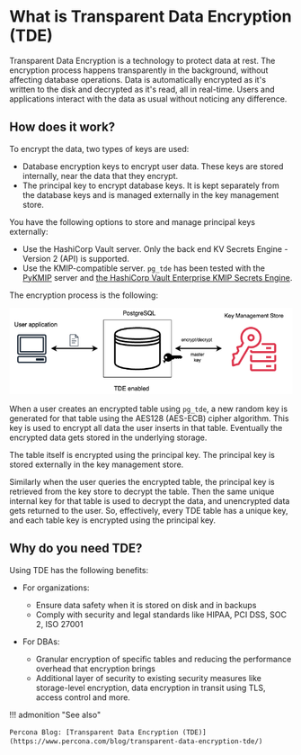# What is Transparent Data Encryption (TDE)

Transparent Data Encryption is a technology to protect data at rest. The encryption process happens transparently in the background, without affecting database operations. Data is automatically encrypted as it's written to the disk and decrypted as it's read, all in real-time. Users and applications interact with the data as usual without noticing any difference.

## How does it work?

To encrypt the data, two types of keys are used:

* Database encryption keys to encrypt user data. These keys are stored internally, near the data that they encrypt.
* The principal key to encrypt database keys. It is kept separately from the database keys and is managed externally in the key management store. 

You have the following options to store and manage principal keys externally:

* Use the HashiCorp Vault server. Only the back end KV Secrets Engine - Version 2 (API) is supported.
* Use the KMIP-compatible server. `pg_tde` has been tested with the [PyKMIP](https://pykmip.readthedocs.io/en/latest/server.html) server and [the HashiCorp Vault Enterprise KMIP Secrets Engine](https://www.vaultproject.io/docs/secrets/kmip).

The encryption process is the following:

![image](_images/tde-flow.png)

When a user creates an encrypted table using `pg_tde`, a new random key is generated for that table using the AES128 (AES-ECB) cipher algorithm. This key is used to encrypt all data the user inserts in that table. Eventually the encrypted data gets stored in the underlying storage. 

The table itself is encrypted using the principal key. The principal key is stored externally in the key management store. 

Similarly when the user queries the encrypted table, the principal key is retrieved from the key store to decrypt the table. Then the same unique internal key for that table is used to decrypt the data, and unencrypted data gets returned to the user. So, effectively, every TDE table has a unique key, and each table key is encrypted using the principal key.

## Why do you need TDE?

Using TDE has the following benefits:

* For organizations:
   
    - Ensure data safety when it is stored on disk and in backups
    - Comply with security and legal standards like HIPAA, PCI DSS, SOC 2, ISO 27001

* For DBAs:
   
    - Granular encryption of specific tables and reducing the performance overhead that encryption brings
    - Additional layer of security to existing security measures like storage-level encryption, data encryption in transit using TLS, access control and more.

!!! admonition "See also"

    Percona Blog: [Transparent Data Encryption (TDE)](https://www.percona.com/blog/transparent-data-encryption-tde/)
